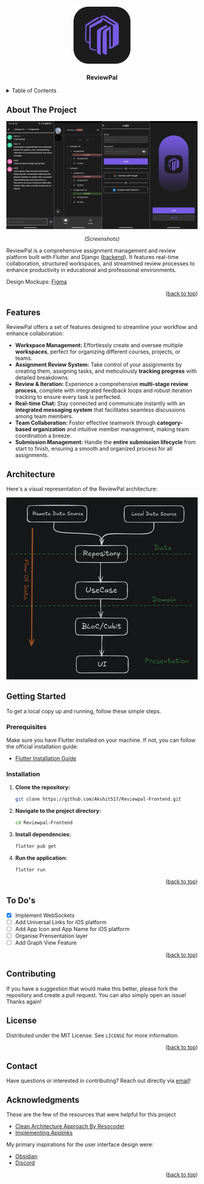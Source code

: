 <a id="readme-top"></a>
<div align="center">
  <a href="https://github.com/Akshit517/Reviewpal-Frontend/">
    <img src="assets/ic_launcher/ic_launcher.png" alt="Logo" width="150" height="150">
  </a>

  <h3 align="center">ReviewPal</h3>
</div>

<details>
  <summary>Table of Contents</summary>
  <ol>
    <li>
      <a href="#about-the-project">About The Project</a>
    </li>
    <li>
      <a href="#features">Features</a>
    </li>
    <li>
      <a href="#architecture">Architecture</a>
    </li> 
    <li>
      <a href="#getting-started">Getting Started</a>
      <ul>
        <li><a href="#prerequisites">Prerequisites</a></li>
        <li><a href="#installation">Installation</a></li>
      </ul>
    </li>
    <li><a href="#license">License</a></li>
    <li><a href="#contact">Contact</a></li>
    <li><a href="#acknowledgments">Acknowledgments</a></li>
  </ol>
</details>

<!-- ABOUT THE PROJECT -->
## About The Project

<div align="center">
  <img src="images/screenshots/screenshots.png" alt="ReviewPal Mobile Experience Screenshots" style="max-width: 100%; height: auto;">
</div>

<div align="center">
  <p><i>(Screenshots)</i></p>
</div>

ReviewPal is a comprehensive assignment management and review platform built with Flutter and Django ([backend](https://github.com/Akshit517/Reviewpal-Backend)). It features real-time collaboration, structured workspaces, and streamlined review processes to enhance productivity in educational and professional environments.

Design Mockups: [Figma](https://www.figma.com/design/zbPritvMOzOXBHpDJXJGmm/ReviewPal?node-id=0-1&p=f&t=8YKPRRDBjcA3jHKT-0)

<p align="right">(<a href="#readme-top">back to top</a>)</p>

## Features

ReviewPal offers a set of features designed to streamline your workflow and enhance collaboration:

* **Workspace Management:** Effortlessly create and oversee multiple **workspaces**, perfect for organizing different courses, projects, or teams.
* **Assignment Review System:** Take control of your assignments by creating them, assigning tasks, and meticulously **tracking progress** with detailed breakdowns.
* **Review & Iteration:** Experience a comprehensive **multi-stage review process**, complete with integrated feedback loops and robust iteration tracking to ensure every task is perfected.
* **Real-time Chat:** Stay connected and communicate instantly with an **integrated messaging system** that facilitates seamless discussions among team members.
* **Team Collaboration:** Foster effective teamwork through **category-based organization** and intuitive member management, making team coordination a breeze.
* **Submission Management:** Handle the **entire submission lifecycle** from start to finish, ensuring a smooth and organized process for all assignments.

## Architecture

Here's a visual representation of the ReviewPal architecture:

![](/images/architecture/reviewpal_architecture.png)

<!-- GETTING STARTED -->
## Getting Started
To get a local copy up and running, follow these simple steps.

### Prerequisites
Make sure you have Flutter installed on your machine. If not, you can follow the official installation guide:
* [Flutter Installation Guide](https://flutter.dev/docs/get-started/install)

### Installation

1.  **Clone the repository:**
    ```bash
    git clone https://github.com/Akshit517/Reviewpal-Frontend.git
    ```
2.  **Navigate to the project directory:**
    ```bash
    cd Reviewpal-Frontend
    ```
3.  **Install dependencies:**
    ```bash
    flutter pub get
    ```
4.  **Run the application:**
    ```bash
    flutter run
    ```

<p align="right">(<a href="#readme-top">back to top</a>)</p>


<!-- ROADMAP -->
## To Do's

- [x] Implement WebSockets
- [ ] Add Universal Links for iOS platform
- [ ] Add App Icon and App Name for iOS platform
- [ ] Organise Prensentation layer
- [ ] Add Graph View Feature
 
<p align="right">(<a href="#readme-top">back to top</a>)</p>

<!-- CONTRIBUTING -->
## Contributing

If you have a suggestion that would make this better, please fork the repository and create a pull request. You can also simply open an issue! Thanks again!

<!-- LICENSE -->
## License

Distributed under the MIT License. See `LICENSE` for more information.

<p align="right">(<a href="#readme-top">back to top</a>)</p>

<!-- CONTACT -->
## Contact
Have questions or interested in contributing? Reach out directly via [email](mailto:akshitmandial517@gmail.com)!

<!-- ACKNOWLEDGMENTS -->
## Acknowledgments

These are the few of the resources that were helpful for this project

* [Clean Architecture Approach By Resocoder](https://github.com/ResoCoder/flutter-tdd-clean-architecture-course)
* [Implementing Applinks](https://developer.android.com/training/app-links)

My primary inspirations for the user interface design were:

* [Obsidian](https://obsidian.md/)
* [Discord](https://discord.com/)

<p align="right">(<a href="#readme-top">back to top</a>)</p>

